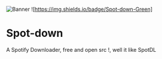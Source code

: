 ![Banner](https://files.catbox.moe/xl3d4c.png)
![https://img.shields.io/badge/Spot-down-Green]
# Spot-down
A Spotify Downloader, free and open src !, well it like SpotDL
